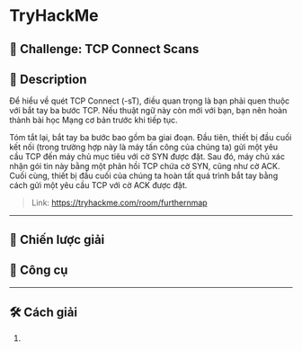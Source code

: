 
# TryHackMe

## 🧩 Challenge: TCP Connect Scans

## 📝 Description
Để hiểu về quét TCP Connect (-sT), điều quan trọng là bạn phải quen thuộc với bắt tay ba bước TCP. Nếu thuật ngữ này còn mới với bạn, bạn nên hoàn thành bài học Mạng cơ bản trước khi tiếp tục.

Tóm tắt lại, bắt tay ba bước bao gồm ba giai đoạn. Đầu tiên, thiết bị đầu cuối kết nối (trong trường hợp này là máy tấn công của chúng ta) gửi một yêu cầu TCP đến máy chủ mục tiêu với cờ SYN được đặt. Sau đó, máy chủ xác nhận gói tin này bằng một phản hồi TCP chứa cờ SYN, cũng như cờ ACK. Cuối cùng, thiết bị đầu cuối của chúng ta hoàn tất quá trình bắt tay bằng cách gửi một yêu cầu TCP với cờ ACK được đặt.



> Link: https://tryhackme.com/room/furthernmap

---

## 🧠 Chiến lược giải

  
## 🔧 Công cụ

---


## 🛠️ Cách giải

1. 
